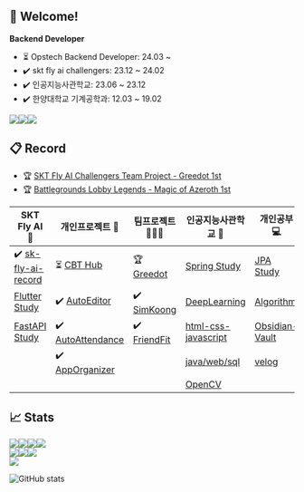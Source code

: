 ## 🚀 Welcome!
**Backend Developer**
- ⏳ Opstech Backend Developer: 24.03 ~
- ✔️ skt fly ai challengers: 23.12 ~ 24.02 
- ✔️ 인공지능사관학교: 23.06 ~ 23.12
- ✔️ 한양대학교 기계공학과: 12.03 ~ 19.02


<img src="https://img.shields.io/badge/nestjs-E0234E?style=for-the-badge&logo=nestjs&logoColor=white"><img src="https://img.shields.io/badge/springboot-6DB33F?style=for-the-badge&logo=springboot&logoColor=white"><img src="https://img.shields.io/badge/linux-FCC624?style=for-the-badge&logo=linux&logoColor=black">  


## 📋 Record
- 🏆 [SKT Fly AI Challengers Team Project - Greedot 1st](https://www.trendw.kr/news/articleView.html?idxno=10603)
- 🏆 [Battlegrounds Lobby Legends - Magic of Azeroth 1st](https://esports.gg/news/hearthstone/rimgosu-wins-battlegrounds-lobby-legends/)

| SKT Fly AI 🦋 | 개인프로젝트 🧑 | 팀프로젝트 👨‍👦‍👦 | 인공지능사관학교 🏫 | 개인공부 💻 |
| ---- | ---- | ---- | ---- | ---- |
| ✔️ [sk-fly-ai-record](https://github.com/rimgosu/sk-fly-ai-record)  | ⏳ [CBT Hub](https://github.com/orgs/cbt-hub/repositories)  | 🏆 [Greedot](https://github.com/GreeDot/greedot) | [Spring Study](https://github.com/rimgosu/SpringStudy) | [JPA Study](https://github.com/rimgosu/JpaStudy) |
| [Flutter Study](https://github.com/rimgosu/FlutterStudy) | ✔️ [AutoEditor](https://github.com/rimgosu/autoeditor)  | ✔️ [SimKoong](https://github.com/rimgosu/SimKoong)  | [DeepLearning](https://github.com/rimgosu/DeepLearning) | [Algorithm](https://github.com/rimgosu/Algorithm) |
| [FastAPI Study](https://github.com/rimgosu/FastApiStudy) | ✔️ [AutoAttendance](https://github.com/rimgosu/AutoAttendance)  | ✔️ [FriendFit](https://github.com/rimgosu/FriendFit)   | [html-css-javascript](https://github.com/rimgosu/html-css-javascript) | [Obsidian-Vault](https://github.com/rimgosu/Obsidian-Vault)  |
|  | ✔️ [AppOrganizer](https://github.com/rimgosu/AppOrganizer)  |  | [java/web/sql](https://github.com/rimgosu/Lectures) | [velog](https://github.com/rimgosu/velog)  |
|  |  |  | [OpenCV](https://github.com/rimgosu/OpenCV) |  |

## 📈 Stats
<img src="https://img.shields.io/badge/리눅스마스터1급-FCC624?style=for-the-badge&logo=linux&logoColor=black"><img src="https://img.shields.io/badge/정보처리기사-5B0BB5?style=for-the-badge&logo=semanticscholar&logoColor=white"><img src="https://img.shields.io/badge/컴퓨터활용능력2급-217346?style=for-the-badge&logo=microsoftexcel&logoColor=white"><img src="https://img.shields.io/badge/빅데이터분석기사-632CA6?style=for-the-badge&logo=datadog&logoColor=white"><br><img src="https://img.shields.io/badge/AWS%20Cloud%20Practitioner-232F3E?style=for-the-badge&logo=amazonaws&logoColor=white"><img src="https://img.shields.io/badge/ADsP-D0271D?style=for-the-badge&logo=adp&logoColor=white"><img src="https://img.shields.io/badge/Azure%20AI%20Fundamentals-0078D4?style=for-the-badge&logo=microsoftazure&logoColor=white"><br><img src="https://img.shields.io/badge/SQLD-4479A1?style=for-the-badge&logo=dbeaver&logoColor=white">

![GitHub stats](https://github-readme-stats.vercel.app/api?username=rimgosu&count_private=true&show_icons=true)
